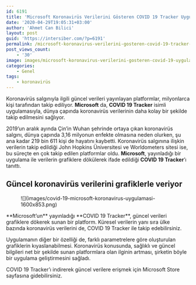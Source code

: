 ```yaml
---
id: 6191
title: 'Microsoft Koronavirüs Verilerini Gösteren COVID 19 Tracker Uygulamasını Duyurdu'
date: '2020-04-29T19:05:31+03:00'
author: 'Ahmet Can Bilici'
layout: post
guid: 'https://intersiber.com/?p=6191'
permalink: /microsoft-koronavirus-verilerini-gosteren-covid-19-tracker-uygulamasini-duyurdu/
post_views_count:
    - '30'
image: images/microsoft-koronavirus-verilerini-gosteren-covid-19-uygulamasini-duyurdu.png
categories:
    - Genel
tags:
    - koronavirüs
---
```


Koronavirüs salgınıyla ilgili güncel verileri yayınlayan platformlar, milyonlarca kişi tarafından takip ediliyor. **Microsoft** da, **COVID 19 Tracker** isimli uygulamasıyla, dünya çapında koronavirüs verilerinin daha kolay bir şekilde takip edilmesini sağlıyor.

2019’un aralık ayında Çin’in Wuhan şehrinde ortaya çıkan koronavirüs salgını, dünya çapında 3,16 milyonun enfekte olmasına neden olurken, şu ana kadar 219 bin 611 kişi de hayatını kaybetti. Koronavirüs salgınına ilişkin verilerin takip edildiği John Hopkins Üniversitesi ve Worldometers sitesi ise, bu süreçte en çok takip edilen platformlar oldu. **Microsoft**, yayınladığı bir uygulama ile verilerin grafiklere dökülerek ifade edildiği **COVID 19 Tracker**’ı tanıttı.

## Güncel koronavirüs verilerini grafiklerle veriyor

<figure class="wp-block-image size-large">![](images/covid-19-microsoft-koronavirus-uygulamasi-1600x853.png)</figure>**Microsoft’un** yayınladığı **COVID 19 Tracker**, güncel verileri grafiklere dökerek sunan bir platform. Küresel verilerin yanı sıra ülke bazında koronavirüs verilerini de, COVID 19 Tracker ile takip edebilirsiniz.

Uygulamanın diğer bir özelliği de, farklı parametrelere göre oluşturulan grafiklerin kıyaslanabilmesi. Koronavirüs konusunda, sağlıklı ve güncel bilgileri net bir şekilde sunan platformlara olan ilginin artması, şirketin böyle bir uygulama geliştirmesini sağladı.

COVID 19 Tracker’ı indirerek güncel verilere erişmek için Microsoft Store sayfasına gidebilirsiniz.